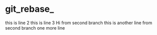 # git_rebase_
this is line 2
this is line 3
Hi from second branch
this is another line from second branch
one more line
